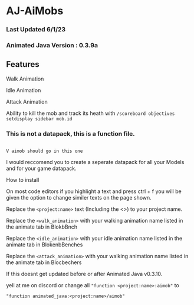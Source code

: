 # AJ-AiMobs

### Last Updated 6/1/23

### Animated Java Version : 0.3.9a

## Features

Walk Animation

Idle Animation

Attack Animation

Ability to kill the mob and track its heath with 
``` /scoreboard objectives setdisplay sidebar mob.id ```

### This is not a datapack, this is a function file. 
                                                                                                         V aimob should go in this one
I would reccomend you to create a seperate datapack for all your Models and for your game datapack.

How to install

On most code editors if you highlight a text and press ctrl + f you will be given the option to change similer texts on the page shown.

Replace the ``` <project:name> ``` text (Including the <>) to your project name.

Replace the ``` <walk_animation> ``` with your walking animation name listed in the animate tab in BlokbBnch

Replace the ``` <idle_animation> ``` with your idle animation name listed in the animate tab in BlokenbBenches

Replace the ``` <attack_animation> ``` with your walking animation name listed in the animate tab in Blocbechers


If this doesnt get updated before or after Animated Java v0.3.10. 

yell at me on discord or change all ``` "function <project:name>:aimob" ``` to 

``` "function animated_java:<project:name>/aimob" ```









